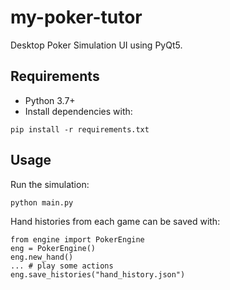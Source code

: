 # my-poker-tutor

Desktop Poker Simulation UI using PyQt5.

## Requirements
- Python 3.7+
- Install dependencies with:
```
pip install -r requirements.txt
```

## Usage
Run the simulation:
```
python main.py
```


Hand histories from each game can be saved with:
```
from engine import PokerEngine
eng = PokerEngine()
eng.new_hand()
... # play some actions
eng.save_histories("hand_history.json")
```
